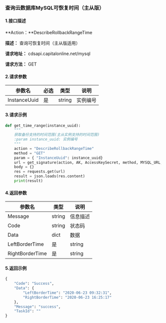 ### 查询云数据库MySQL可恢复时间（主从版）

#### 1.接口描述

**Action：**DescribeRollbackRangeTime

**描述：** 查询可恢复时间（主从版适用）

**请求地址：** cdsapi.capitalonline.net/mysql

**请求方法：** GET

#### 2.请求参数

| 参数名       | 必选 | 类型   | 说明     |
| ------------ | ---- | ------ | -------- |
| InstanceUuid | 是   | string | 实例编号 |

#### 3.请求示例

```python
def get_time_range(instance_uuid):
    """
    获取备份支持的时间范围(主从实例支持的时间范围)
    :param instance_uuid: 实例编号
    """
    action = "DescribeRollbackRangeTime"
    method = "GET"
    param = { "InstanceUuid": instance_uuid}
    url = get_signature(action, AK, AccessKeySecret, method, MYSQL_URL, param=param)
    body = {}
    res = requests.get(url)
    result = json.loads(res.content)
    print(result)
```

#### 4.返回参数

| 参数名          | 类型   | 说明     |
| --------------- | ------ | -------- |
| Message         | string | 信息描述 |
| Code            | string | 状态码   |
| Data            | dict   | 数据     |
| LeftBorderTime  | 是     | string   |
| RightBorderTime | 是     | string   |

#### 5.返回示例

```python
{
    "Code": "Success",
    "Data": {
        "LeftBorderTime": "2020-06-23 09:32:31",
        "RightBorderTime": "2020-06-23 16:25:17"
    },
    "Message": "success",
    "TaskId": ""
}
```

